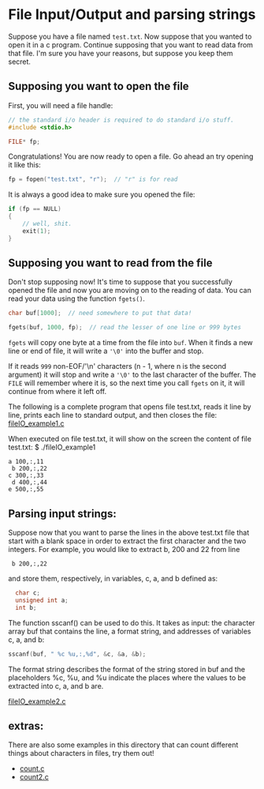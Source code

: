 # File Input/Output and parsing strings

Suppose you have a file named `test.txt`.  Now suppose that you wanted to open it in a c program. Continue supposing that you want to read data from that file. I'm sure you have your reasons, but suppose you keep them secret. 

## Supposing you want to open the file

First, you will need a file handle:

```c
// the standard i/o header is required to do standard i/o stuff. 
#include <stdio.h>  

FILE* fp;
```

Congratulations! You are now ready to open a file.  Go ahead an try opening it like this: 

```c
fp = fopen("test.txt", "r");  // "r" is for read
```

It is always a good idea to make sure you opened the file: 
```c
if (fp == NULL)
{
    // well, shit.
    exit(1);
}
```

## Supposing you want to read from the file

Don't stop supposing now! It's time to suppose that you successfully opened the file and now you are moving on to the reading of data. You can read your data using the function `fgets()`.
```c
char buf[1000];  // need somewhere to put that data!

fgets(buf, 1000, fp);  // read the lesser of one line or 999 bytes
```

`fgets` will copy one byte at a time from the file into `buf`. When it finds a new line or end of file, it will write a `'\0'` into the buffer and stop. 

If it reads `999` non-EOF/'\n' characters (n - 1, where n is the second argument) it will stop and write a `'\0'` to the last character of the buffer. The `FILE` will remember where it is, so the next time you call `fgets` on it, it will continue from where it left off. 


The following is a complete program that opens file test.txt, reads it line by line, prints each line to standard output, and then closes the file:
[fileIO_example1.c](fileIO_example1.c)

When executed on file test.txt, it will show on the screen the content of file test.txt:
$ ./fileIO_example1
```
a 100,:,11
 b 200,:,22
c 300,:,33
 d 400,:,44
e 500,:,55
```

## Parsing input strings:

Suppose now that you want to parse the lines in the above test.txt file that start with a blank space in order to extract the first character and the two integers. For example, you would like to extract b, 200 and 22 from line
```
 b 200,:,22
````
and store them, respectively, in variables, c, a, and b defined as:
```c
  char c;
  unsigned int a;
  int b;
```

The function sscanf() can be used to do this. It takes as input: the character array buf that contains the line, a format string, and addresses of variables c, a, and b:
```c
sscanf(buf, " %c %u,:,%d", &c, &a, &b);
```

The format string describes the format of the string stored in buf and the placeholders %c, %u, and %u indicate the places where the values to be extracted into c, a, and b are.

[fileIO_example2.c](fileIO_example2.c)


## extras:

There are also some examples in this directory that can count different things about characters in files, try them out!

* [count.c](count.c)
* [count2.c](count2.c)
